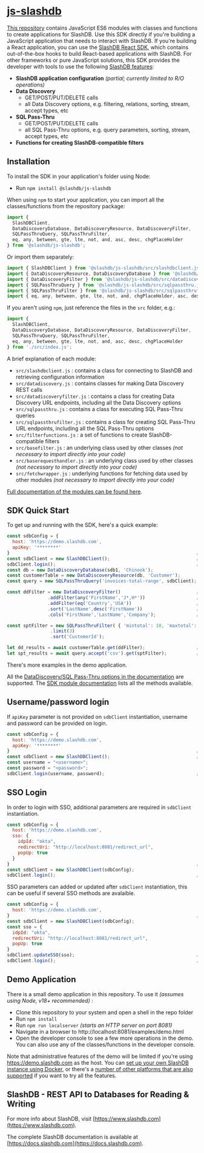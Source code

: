 # [js-slashdb](https://github.com/SlashDB/js-slashdb)
[This repository](https://github.com/SlashDB/js-slashdb) contains JavaScript ES6 modules with classes and functions to create applications for SlashDB.  Use this SDK directly if you're building a JavaScript application that needs to interact with SlashDB.  If you're building a React application, you can use the [SlashDB React SDK](https://github.com/SlashDB/react-slashdb), which contains out-of-the-box hooks to build React-based applications with SlashDB.  For other frameworks or pure JavaScript solutions, this SDK provides the developer with tools to use the following [SlashDB features](https://www.slashdb.com/how-it-works/):

* **SlashDB application configuration** _(partial; currently limited to R/O operations)_
* **Data Discovery**
     * GET/POST/PUT/DELETE calls
     * all Data Discovery options, e.g. filtering, relations, sorting, stream, accept types, etc
* **SQL Pass-Thru**
     * GET/POST/PUT/DELETE calls
     * all SQL Pass-Thru options, e.g. query parameters, sorting, stream, accept types, etc
 * **Functions for creating SlashDB-compatible filters**


## Installation
To install the SDK in your application's folder using Node:
* Run `npm install @slashdb/js-slashdb`

When using `npm` to start your application, you can import all the classes/functions from the repository package:  

```js
import { 
  SlashDBClient, 
  DataDiscoveryDatabase, DataDiscoveryResource, DataDiscoveryFilter, 
  SQLPassThruQuery, SQLPassThruFilter, 
  eq, any, between, gte, lte, not, and, asc, desc, chgPlaceHolder
} from '@slashdb/js-slashdb';
```

Or import them separately:
```js
import { SlashDBClient } from '@slashdb/js-slashdb/src/slashdbclient.js';
import { DataDiscoveryResource, DataDiscoveryDatabase } from '@slashdb/js-slashdb/src/datadiscovery.js';
import { DataDiscoveryFilter } from '@slashdb/js-slashdb/src/datadiscoveryfilter.js';
import { SQLPassThruQuery } from '@slashdb/js-slashdb/src/sqlpassthru.js';
import { SQLPassThruFilter } from '@slashdb/js-slashdb/src/sqlpassthrufilter.js';
import { eq, any, between, gte, lte, not, and, chgPlaceHolder, asc, desc } from '@slashdb/js-slashdb/src/filterfunctions.js';
```

If you aren't using `npm`, just reference the files in the `src` folder, e.g.:  

```js
import { 
  SlashDBClient, 
  DataDiscoveryDatabase, DataDiscoveryResource, DataDiscoveryFilter, 
  SQLPassThruQuery, SQLPassThruFilter, 
  eq, any, between, gte, lte, not, and, asc, desc, chgPlaceHolder 
} from './src/index.js';
```

A brief explanation of each module:

* `src/slashdbclient.js` : contains a class for connecting to SlashDB and retrieving configuration information
* `src/datadiscovery.js` : contains classes for making Data Discovery REST calls
* `src/datadiscoveryfilter.js` : contains a class for creating Data Discovery URL endpoints, including all the Data Discovery options
* `src/sqlpassthru.js` : contains a class for executing SQL Pass-Thru queries
* `src/sqlpassthrufilter.js` : contains a class for creating SQL Pass-Thru URL endpoints, including all the SQL Pass-Thru options
* `src/filterfunctions.js` : a set of functions to create SlashDB-compatible filters
* `src/basefilter.js` : an underlying class used by other classes _(not necessary to import directly into your code)_
* `src/baserequesthandler.js` : an underlying class used by other classes _(not necessary to import directly into your code)_
* `src/fetchwrapper.js` : underlying functions for fetching data used by other modules _(not necessary to import directly into your code)_

[Full documentation of the modules can be found here](https://slashdb.github.io/js-slashdb/docs).


## SDK Quick Start
To get up and running with the SDK, here's a quick example:

```js
const sdbConfig = {
  host: 'https://demo.slashdb.com',
  apiKey: '********'
}                                                                     // configuration object to initialize the SlashDB client
const sdbClient = new SlashDBClient();                                // create a SlashDB client to connect to a SlashDB instance
sdbClient.login();                                                    // login to host SlashDB server
const db = new DataDiscoveryDatabase(sdb1, 'Chinook');                 // access the Chinook Database that is on the SlashDB instance
const customerTable = new DataDiscoveryResource(db, 'Customer');       // access the Customer table in the Chinook database
const query = new SQLPassThruQuery('invoices-total-range', sdbClient); // access the invoices-total-range query that is on the SlashDB instance

const ddFilter = new DataDiscoveryFilter()                            // create a filter for Data Discovery operations
               .addFilter(any('FirstName','J*,H*'))                   // filter by column FirstName, starting with 'J' or 'H'
               .addFilter(eq('Country','USA'))                        // filter by column Country, matches 'USA'
               .sort('LastName',desc('FirstName'))                    // sort results by columns LastName, descending FirstName
               .cols('FirstName','LastName','Company');               // only return columns FirstName, LastName, Company

const sptFilter = new SQLPassThruFilter( { 'mintotal': 10, 'maxtotal': 20 } )   // create a filter for SQL Pass-Thru with these query parameters set
                .limit(3)                                                       // return only the first 3 results
                .sort('CustomerId');                                            // sort results by column CustomerId

let dd_results = await customerTable.get(ddFilter);                   // get the data from Customer table with the Data Discovery filter options applied (returns JSON)
let spt_results = await query.accept('csv').get(sptFilter);           // execute the invoices-total-range query with the SQL Pass-Thru filter options applied (returns CSV)
```

There's more examples in the demo application.

All the [DataDiscovery/SQL Pass-Thru options in the documentation](https://docs.slashdb.com/user-guide/using-slashdb/) are supported.  The [SDK module documentation](https://slashdb.github.io/js-slashdb/docs) lists all the methods available.

## Username/password login

If `apiKey` parameter is not provided on `sdbClient` instantiation, username and password can be provided on login.

```js
const sdbConfig = {
  host: 'https://demo.slashdb.com',
  apiKey: '********'
}                                                                     // configuration object to initialize the SlashDB client
const sdbClient = new SlashDBClient();                                // create a SlashDB client to connect to a SlashDB instance
const username = "<username>";
const password = "<password>";
sdbClient.login(username, password);                                  // login to host SlashDB server
```

## SSO Login

In order to login with SSO, additional parameters are required in  `sdbClient` instantiation.

```js
const sdbConfig = {
  host: 'https://demo.slashdb.com',
  sso: {
    idpId: "okta",
    redirectUri: "http://localhost:8081/redirect_url",
    popUp: true
  }
}                                                                     // configuration object to initialize the SlashDB client
const sdbClient = new SlashDBClient(sdbConfig);                                // create a SlashDB client to connect to a SlashDB instance
sdbClient.login();                                                    // login to host SlashDB server
```

SSO parameters can added or updated after `sdbClient` instantiation, this can be useful if several SSO methods are avalaible.

```js
const sdbConfig = {
  host: 'https://demo.slashdb.com',
}                                                                     // configuration object to initialize the SlashDB client
const sdbClient = new SlashDBClient(sdbConfig);                                // create a SlashDB client to connect to a SlashDB instance
const sso = {
  idpId: "okta",
  redirectUri: "http://localhost:8081/redirect_url",
  popUp: true
}
sdbClient.updateSSO(sso);                                             // Updates SSO settings.
sdbClient.login();                                                    // login to host SlashDB server
```

## Demo Application

There is a small demo application in this repository.  To use it _(assumes using Node, v18+ recommended)_ :
* Clone this repository to your system and open a shell in the repo folder 
* Run `npm install`
* Run `npm run localserver` _(starts an HTTP server on port 8081)_
* Navigate in a browser to http://localhost:8081/examples/demo.html
* Open the developer console to see a few more operations in the demo.  You can also use any of the classes/functions in the developer console.

Note that administrative features of the demo will be limited if you're using https://demo.slashdb.com as the host.  You can [set up your own SlashDB instance using Docker](https://docs.slashdb.com/user-guide/getting-slashdb/docker/), or there's a [number of other platforms that are also supported](https://docs.slashdb.com/user-guide/getting-slashdb/) if you want to try all the features.

## SlashDB - REST API to Databases for Reading & Writing

For more info about SlashDB, visit [https://www.slashdb.com](https://www.slashdb.com). 

The complete SlashDB documentation is available at [https://docs.slashdb.com](https://docs.slashdb.com).


